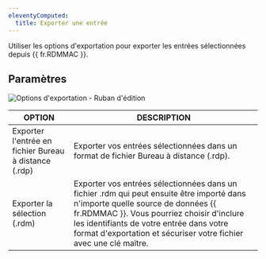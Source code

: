 ```yaml
---
eleventyComputed:
  title: Exporter une entrée
---
```

Utiliser les options d'exportation pour exporter les entrées sélectionnées depuis {{ fr.RDMMAC }}.

## Paramètres
![Options d'exportation - Ruban d'édition](https://cdnweb.devolutions.net/docs/docs_en_rdm_mac_clip10353.png)

| OPTION                                     | DESCRIPTION                                                          |
|--------------------------------------------|----------------------------------------------------------------------|
| Exporter l'entrée en fichier Bureau à distance (.rdp) | Exporter vos entrées sélectionnées dans un format de fichier Bureau à distance (.rdp). |
| Exporter la sélection (.rdm)                    | Exporter vos entrées sélectionnées dans un fichier .rdm qui peut ensuite être importé dans n'importe quelle source de données {{ fr.RDMMAC }}. Vous pourriez choisir d'inclure les identifiants de votre entrée dans votre format d'exportation et sécuriser votre fichier avec une clé maître. |
